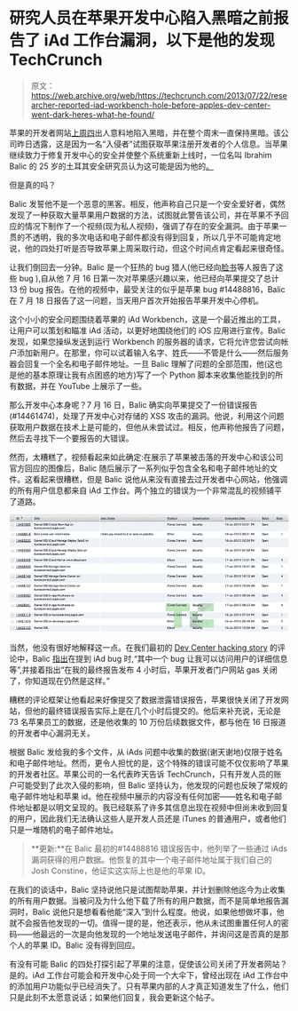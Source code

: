 # 研究人员在苹果开发中心陷入黑暗之前报告了 iAd 工作台漏洞，以下是他的发现 TechCrunch

> 原文：<https://web.archive.org/web/https://techcrunch.com/2013/07/22/researcher-reported-iad-workbench-hole-before-apples-dev-center-went-dark-heres-what-he-found/>

苹果的开发者网站[上周四](https://web.archive.org/web/20221005210758/https://beta.techcrunch.com/2013/07/21/apple-confirms-that-the-dev-center-has-potentially-been-breached-by-hackers/)出人意料地陷入黑暗，并在整个周末一直保持黑暗。该公司昨日透露，这是因为一名“入侵者”试图获取苹果注册开发者的个人信息。当苹果继续致力于修复开发中心的安全并使整个系统重新上线时，一位名叫 Ibrahim Balic 的 25 岁的土耳其安全研究员认为这可能是因为他的[。](https://web.archive.org/web/20221005210758/http://thenextweb.com/apple/2013/07/22/researcher-claims-he-told-apple-of-developer-center-vulnerability-but-didnt-maliciously-steal-data/)

但是真的吗？

Balic 发誓他不是一个恶意的黑客。相反，他声称自己只是一个安全爱好者，偶然发现了一种获取大量苹果用户数据的方法，试图就此警告该公司，并在苹果不予回应的情况下制作了一个视频(现为私人视频)，强调了存在的安全漏洞。由于苹果一贯的不透明，我的多次电话和电子邮件都没有得到回复，所以几乎不可能肯定地说，他的四处打听是否导致苹果上周采取行动，但这个时间点肯定看起来很奇怪。

让我们倒回去一分钟。Balic 是一个狂热的 bug 猎人(他已经向[脸书](https://web.archive.org/web/20221005210758/https://www.facebook.com/whitehat/thanks/)等人报告了这些 bug ),自从他 7 月 16 日第一次对苹果感兴趣以来，他已经向苹果提交了总计 13 份 bug 报告。在他的视频中，最受关注的似乎是苹果 bug #14488816，Balic 在 7 月 18 日报告了这一问题，当天用户首次开始报告苹果开发中心停机。

这个小小的安全问题围绕着苹果的 iAd Workbench，这是一个最近推出的工具，让用户可以策划和瞄准 iAd 活动，以更好地围绕他们的 iOS 应用进行宣传。Balic 发现，如果您操纵发送到运行 Workbench 的服务器的请求，它将允许您尝试向帐户添加新用户。在那里，你可以试着输入名字、姓氏——不管是什么——然后服务器会回复一个全名和电子邮件地址。一旦 Balic 理解了问题的全部范围，他(这也是他的基本原理让我有点困惑的地方)写了一个 Python 脚本来收集他能找到的所有数据，并在 YouTube 上展示了一些。

那么开发中心本身呢？7 月 16 日，Balic 确实向苹果提交了一份错误报告(#14461474)，处理了开发中心对存储的 XSS 攻击的漏洞。他说，利用这个问题获取用户数据在技术上是可能的，但他从未尝试过。相反，他声称他报告了问题，然后去寻找下一个要报告的大错误。

然而，太糟糕了，视频看起来如此确定:在展示了苹果被击落的开发中心和该公司官方回应的图像后，Balic 随后展示了一系列似乎包含全名和电子邮件地址的文件。这看起来很糟糕，但是 Balic 说他从来没有直接去过开发者中心网站，他强调的所有用户信息都来自 iAd 工作台。两个独立的错误为一个非常混乱的视频铺平了道路。

![bug-reports-w](img/5bb56f8feefb0544480a6f1c876aa197.png)

当然，他没有很好地解释这一点。在我们最初的 [Dev Center hacking story](https://web.archive.org/web/20221005210758/https://beta.techcrunch.com/2013/07/21/apple-confirms-that-the-dev-center-has-potentially-been-breached-by-hackers/) 的评论中，Balic [指出](https://web.archive.org/web/20221005210758/http://fyre.it/UxfMdt.4)在提到 iAd bug 时,“其中一个 bug 让我可以访问用户的详细信息等”,并接着指出“在我的最终报告发布 4 小时后，苹果开发者门户网站 gas 关闭了，你知道现在仍然是这样。”

糟糕的评论框架让他看起来好像提交了数据泄露错误报告，苹果很快关闭了开发网站，但他的最终错误报告实际上是在几个小时后提交的。他后来补充说，无论是 73 名苹果员工的数据，还是他收集的 10 万份后续数据文件，都与他在 16 日报道的开发者中心漏洞无关。

根据 Balic 发给我的多个文件，从 iAds 问题中收集的数据(谢天谢地)仅限于姓名和电子邮件地址。然而，更令人担忧的是，这个特殊的错误可能不仅仅影响了苹果的开发者社区。苹果公司的一名代表昨天告诉 TechCrunch，只有开发人员的账户可能受到了此次入侵的影响，但 Balic 坚持认为，他发现的问题也反映了常规的电子邮件地址和苹果 id。他在视频中展示的内容没有任何加密——姓名和电子邮件地址都是以明文呈现的。我已经联系了许多其信息出现在视频中但尚未收到回复的用户，因此我们无法确认这些人是开发人员还是 iTunes 的普通用户，或者他们只是一堆随机的电子邮件地址。

> **更新:**在 Balic 最初的#14488816 错误报告中，他列举了一些通过 iAds 漏洞获得的用户数据。他恢复的其中一个电子邮件地址属于我们自己的 Josh Constine，他证实这实际上也是他的苹果 ID。

在我们的谈话中，Balic 坚持说他只是试图帮助苹果，并计划删除他迄今为止收集的所有用户数据。当被问及为什么他下载了所有的用户数据，而不是简单地报告漏洞时，Balic 说他只是想看看他能“深入”到什么程度。他说，如果他想做坏事，他就不会报告他发现的一切。值得一提的是，他还表示，他从未试图重置任何人的密码——他最远的一次是向他发现的一个地址发送电子邮件，并询问这是否真的是那个人的苹果 ID。Balic 没有得到回应。

有没有可能 Balic 的四处打探引起了苹果的注意，促使该公司关闭了开发者网站？是的。iAd 工作台可能会和开发中心处于同一个大伞下，曾经出现在 iAd 工作台中的添加用户功能似乎已经消失了。只有苹果内部的人才真正知道发生了什么，他们只是此刻不太愿意说话；如果他们回复，我会更新这个帖子。
